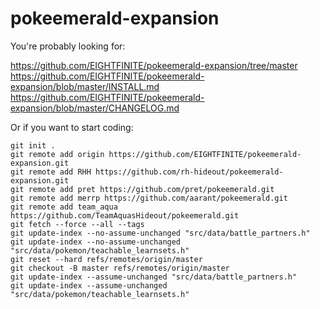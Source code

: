 # pokeemerald-expansion

You're probably looking for:

https://github.com/EIGHTFINITE/pokeemerald-expansion/tree/master  
https://github.com/EIGHTFINITE/pokeemerald-expansion/blob/master/INSTALL.md  
https://github.com/EIGHTFINITE/pokeemerald-expansion/blob/master/CHANGELOG.md

Or if you want to start coding:

```
git init .
git remote add origin https://github.com/EIGHTFINITE/pokeemerald-expansion.git
git remote add RHH https://github.com/rh-hideout/pokeemerald-expansion.git
git remote add pret https://github.com/pret/pokeemerald.git
git remote add merrp https://github.com/aarant/pokeemerald.git
git remote add team_aqua https://github.com/TeamAquasHideout/pokeemerald.git
git fetch --force --all --tags
git update-index --no-assume-unchanged "src/data/battle_partners.h"
git update-index --no-assume-unchanged "src/data/pokemon/teachable_learnsets.h"
git reset --hard refs/remotes/origin/master
git checkout -B master refs/remotes/origin/master
git update-index --assume-unchanged "src/data/battle_partners.h"
git update-index --assume-unchanged "src/data/pokemon/teachable_learnsets.h"

```
